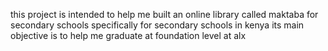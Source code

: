 this project is intended to help me built an online library called maktaba for secondary schools specifically for secondary schools in kenya
its main objective is to help me graduate at foundation level at alx 
